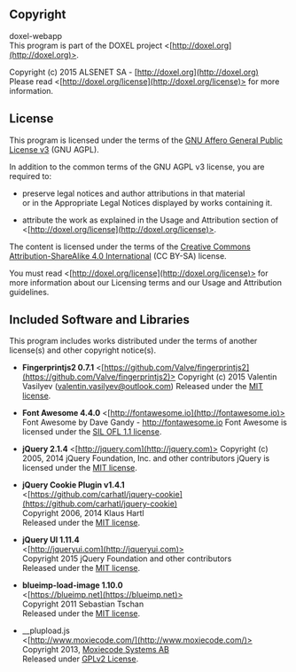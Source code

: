 ## Copyright

doxel-webapp<br />
This program is part of the DOXEL project <[http://doxel.org](http://doxel.org)>.

Copyright (c) 2015 ALSENET SA - [http://doxel.org](http://doxel.org)<br />
Please read <[http://doxel.org/license](http://doxel.org/license)> for more
information.


## License

This program is licensed under the terms of the
[GNU Affero General Public License v3](http://www.gnu.org/licenses/agpl.html)
(GNU AGPL).

In addition to the common terms of the GNU AGPL v3 license, you are required to:

*   preserve legal notices and author attributions in that material<br />
    or in the Appropriate Legal Notices displayed by works containing it.

*   attribute the work as explained in the Usage and Attribution section of
    <[http://doxel.org/license](http://doxel.org/license)>.

The content is licensed under the terms of the
[Creative Commons Attribution-ShareAlike 4.0 International](http://creativecommons.org/licenses/by-sa/4.0/)
(CC BY-SA) license.

You must read <[http://doxel.org/license](http://doxel.org/license)> for more
information about our Licensing terms and our Usage and Attribution guidelines.


## Included Software and Libraries

This program includes works distributed under the terms of another license(s) and other copyright notice(s).

*   __Fingerprintjs2 0.7.1__
    <[https://github.com/Valve/fingerprintjs2](https://github.com/Valve/fingerprintjs2)>
    Copyright (c) 2015 Valentin Vasilyev (valentin.vasilyev@outlook.com)
    Released under the [MIT license](http://opensource.org/licenses/MIT).

*   __Font Awesome 4.4.0__
    <[http://fontawesome.io](http://fontawesome.io)>
    Font Awesome by Dave Gandy - http://fontawesome.io
    Font Awesome is licensed under the [SIL OFL 1.1 license](http://scripts.sil.org/OFL).

*   __jQuery 2.1.4__
    <[http://jquery.com](http://jquery.com)>
    Copyright (c) 2005, 2014 jQuery Foundation, Inc. and other contributors
    jQuery is licensed under the [MIT license](http://opensource.org/licenses/MIT).

*   __jQuery Cookie Plugin v1.4.1__<br />
    <[https://github.com/carhatl/jquery-cookie](https://github.com/carhatl/jquery-cookie)<br />
    Copyright 2006, 2014 Klaus Hartl<br />
    Released under the [MIT license](http://opensource.org/licenses/MIT).

*   __jQuery UI 1.11.4__<br />
    <[http://jqueryui.com](http://jqueryui.com)><br />
    Copyright 2015 jQuery Foundation and other contributors<br />
    Released under the [MIT license](http://opensource.org/licenses/MIT).

*   __blueimp-load-image 1.10.0__<br />
    <[https://blueimp.net](https://blueimp.net)><br />
    Copyright 2011 Sebastian Tschan<br />
    Released under the [MIT license](http://opensource.org/licenses/MIT).

*  __plupload.js<br />
    <[http://www.moxiecode.com/](http://www.moxiecode.com/)><br />
    Copyright 2013, [Moxiecode Systems AB](http://www.moxiecode.com/)<br />
    Released under [GPLv2 License](https://github.com/moxiecode/plupload/blob/master/license.txt).

